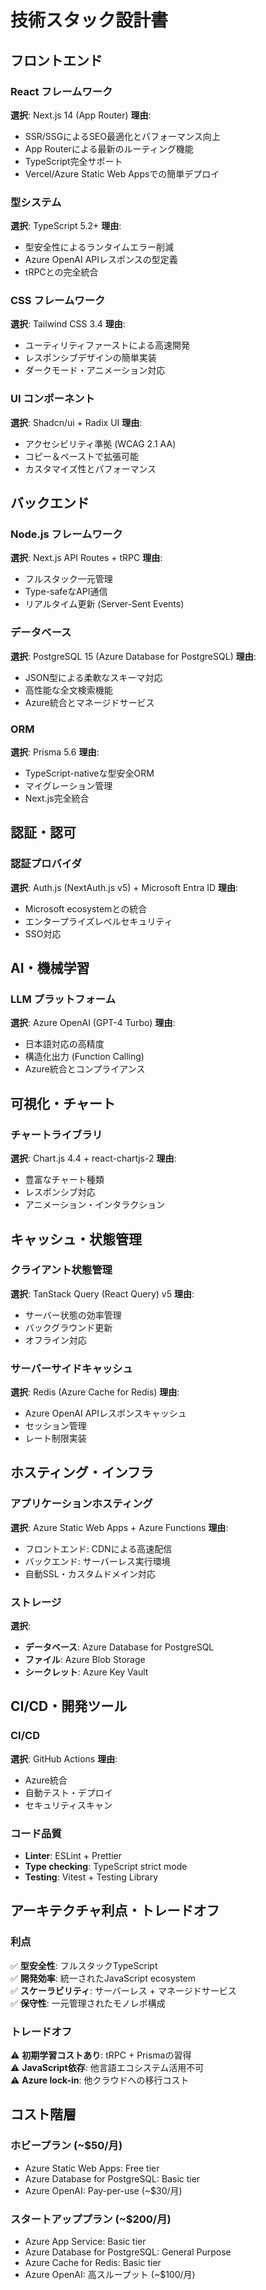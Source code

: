 # 技術スタック設計書

## フロントエンド

### React フレームワーク
**選択**: Next.js 14 (App Router)
**理由**:
- SSR/SSGによるSEO最適化とパフォーマンス向上
- App Routerによる最新のルーティング機能
- TypeScript完全サポート
- Vercel/Azure Static Web Appsでの簡単デプロイ

### 型システム
**選択**: TypeScript 5.2+
**理由**:
- 型安全性によるランタイムエラー削減
- Azure OpenAI APIレスポンスの型定義
- tRPCとの完全統合

### CSS フレームワーク
**選択**: Tailwind CSS 3.4
**理由**:
- ユーティリティファーストによる高速開発
- レスポンシブデザインの簡単実装
- ダークモード・アニメーション対応

### UI コンポーネント
**選択**: Shadcn/ui + Radix UI
**理由**:
- アクセシビリティ準拠 (WCAG 2.1 AA)
- コピー＆ペーストで拡張可能
- カスタマイズ性とパフォーマンス

## バックエンド

### Node.js フレームワーク
**選択**: Next.js API Routes + tRPC
**理由**:
- フルスタック一元管理
- Type-safeなAPI通信
- リアルタイム更新 (Server-Sent Events)

### データベース
**選択**: PostgreSQL 15 (Azure Database for PostgreSQL)
**理由**:
- JSON型による柔軟なスキーマ対応
- 高性能な全文検索機能
- Azure統合とマネージドサービス

### ORM
**選択**: Prisma 5.6
**理由**:
- TypeScript-nativeな型安全ORM
- マイグレーション管理
- Next.js完全統合

## 認証・認可

### 認証プロバイダ
**選択**: Auth.js (NextAuth.js v5) + Microsoft Entra ID
**理由**:
- Microsoft ecosystemとの統合
- エンタープライズレベルセキュリティ
- SSO対応

## AI・機械学習

### LLM プラットフォーム
**選択**: Azure OpenAI (GPT-4 Turbo)
**理由**:
- 日本語対応の高精度
- 構造化出力 (Function Calling)
- Azure統合とコンプライアンス

## 可視化・チャート

### チャートライブラリ
**選択**: Chart.js 4.4 + react-chartjs-2
**理由**:
- 豊富なチャート種類
- レスポンシブ対応
- アニメーション・インタラクション

## キャッシュ・状態管理

### クライアント状態管理
**選択**: TanStack Query (React Query) v5
**理由**:
- サーバー状態の効率管理
- バックグラウンド更新
- オフライン対応

### サーバーサイドキャッシュ
**選択**: Redis (Azure Cache for Redis)
**理由**:
- Azure OpenAI APIレスポンスキャッシュ
- セッション管理
- レート制限実装

## ホスティング・インフラ

### アプリケーションホスティング
**選択**: Azure Static Web Apps + Azure Functions
**理由**:
- フロントエンド: CDNによる高速配信
- バックエンド: サーバーレス実行環境
- 自動SSL・カスタムドメイン対応

### ストレージ
**選択**: 
- **データベース**: Azure Database for PostgreSQL
- **ファイル**: Azure Blob Storage
- **シークレット**: Azure Key Vault

## CI/CD・開発ツール

### CI/CD
**選択**: GitHub Actions
**理由**:
- Azure統合
- 自動テスト・デプロイ
- セキュリティスキャン

### コード品質
- **Linter**: ESLint + Prettier
- **Type checking**: TypeScript strict mode
- **Testing**: Vitest + Testing Library

## アーキテクチャ利点・トレードオフ

### 利点
✅ **型安全性**: フルスタックTypeScript  
✅ **開発効率**: 統一されたJavaScript ecosystem  
✅ **スケーラビリティ**: サーバーレス + マネージドサービス  
✅ **保守性**: 一元管理されたモノレポ構成  

### トレードオフ
⚠️ **初期学習コストあり**: tRPC + Prismaの習得  
⚠️ **JavaScript依存**: 他言語エコシステム活用不可  
⚠️ **Azure lock-in**: 他クラウドへの移行コスト  

## コスト階層

### ホビープラン (~$50/月)
- Azure Static Web Apps: Free tier
- Azure Database for PostgreSQL: Basic tier
- Azure OpenAI: Pay-per-use (~$30/月)

### スタートアッププラン (~$200/月)
- Azure App Service: Basic tier
- Azure Database for PostgreSQL: General Purpose
- Azure Cache for Redis: Basic tier
- Azure OpenAI: 高スループット (~$100/月)